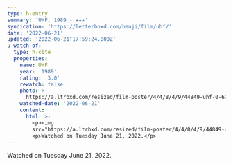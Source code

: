 ```yaml
---
type: h-entry
summary: 'UHF, 1989 - ★★★'
syndication: 'https://letterboxd.com/benji/film/uhf/'
date: '2022-06-21'
updated: '2022-06-21T17:59:24.000Z'
u-watch-of:
  type: h-cite
  properties:
    name: UHF
    year: '1989'
    rating: '3.0'
    rewatch: false
    photo: >-
      https://a.ltrbxd.com/resized/film-poster/4/4/8/4/9/44849-uhf-0-600-0-900-crop.jpg?v=f2aad9f712
    watched-date: '2022-06-21'
    content:
      html: >-
        <p><img
        src="https://a.ltrbxd.com/resized/film-poster/4/4/8/4/9/44849-uhf-0-600-0-900-crop.jpg?v=f2aad9f712"/></p>
        <p>Watched on Tuesday June 21, 2022.</p>
---
```

Watched on Tuesday June 21, 2022.
